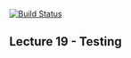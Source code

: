 [![Build Status](https://travis-ci.org/amymok/hackbright.svg?branch=master)](https://travis-ci.org/amymok/hackbright)
## Lecture 19 - Testing 
